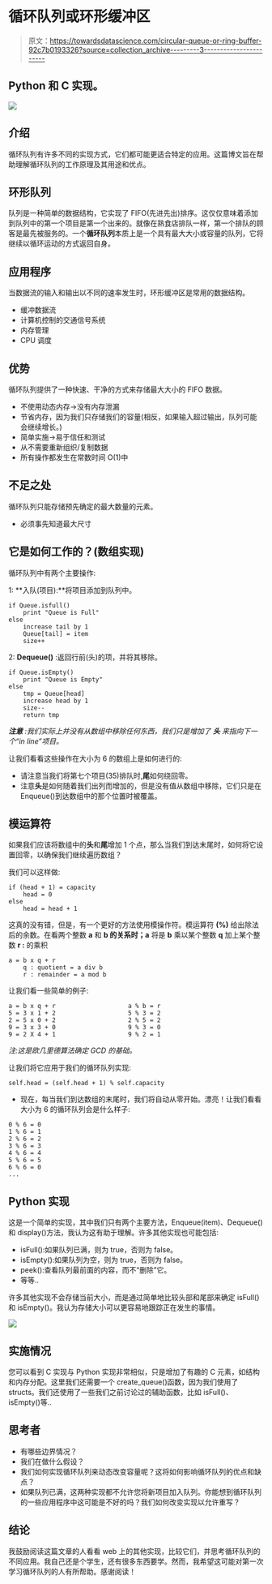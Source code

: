 # 循环队列或环形缓冲区

> 原文：<https://towardsdatascience.com/circular-queue-or-ring-buffer-92c7b0193326?source=collection_archive---------3----------------------->

## **Python 和 C 实现。**

![](img/47459046184937a9b0d1f4a47f784a1a.png)

## 介绍

循环队列有许多不同的实现方式，它们都可能更适合特定的应用。这篇博文旨在帮助理解循环队列的工作原理及其用途和优点。

## 环形队列

队列是一种简单的数据结构，它实现了 FIFO(先进先出)排序。这仅仅意味着添加到队列中的第一个项目是第一个出来的。就像在熟食店排队一样，第一个排队的顾客是最先被服务的。一个**循环队列**本质上是一个具有最大大小或容量的队列，它将继续以循环运动的方式返回自身。

## 应用程序

当数据流的输入和输出以不同的速率发生时，环形缓冲区是常用的数据结构。

*   缓冲数据流
*   计算机控制的交通信号系统
*   内存管理
*   CPU 调度

## 优势

循环队列提供了一种快速、干净的方式来存储最大大小的 FIFO 数据。

*   不使用动态内存→没有内存泄漏
*   节省内存，因为我们只存储我们的容量(相反，如果输入超过输出，队列可能会继续增长。)
*   简单实施→易于信任和测试
*   从不需要重新组织/复制数据
*   所有操作都发生在常数时间 O(1)中

## 不足之处

循环队列只能存储预先确定的最大数量的元素。

*   必须事先知道最大尺寸

## **它是如何工作的？**(数组实现)

循环队列中有两个主要操作:

1: **入队(项目):**将项目添加到队列中。

```
if Queue.isfull()
    print "Queue is Full"
else 
    increase tail by 1
    Queue[tail] = item
    size++
```

2: **Dequeue()** :返回行前(头)的项，并将其移除。

```
if Queue.isEmpty()
    print "Queue is Empty"
else 
    tmp = Queue[head]
    increase head by 1
    size--
    return tmp
```

***注意*** *:我们实际上并没有从数组中移除任何东西，我们只是增加了* ***头*** *来指向下一个“in line”项目。*

让我们看看这些操作在大小为 6 的数组上是如何进行的:

*   请注意当我们将第七个项目(35)排队时,**尾**如何绕回零。
*   注意**头**是如何随着我们出列而增加的，但是没有值从数组中移除，它们只是在 Enqueue()到达数组中的那个位置时被覆盖。

## **模运算符**

如果我们应该将数组中的**头**和**尾**增加 1 个点，那么当我们到达末尾时，如何将它设置回零，以确保我们继续遍历数组？

我们可以这样做:

```
if (head + 1) = capacity 
    head = 0
else 
    head = head + 1
```

这真的没有错，但是，有一个更好的方法使用模操作符。模运算符 **(%)** 给出除法后的余数。在看两个整数 **a** 和 **b 的关系时；a** 将是 **b** 乘以某个整数 **q** 加上某个整数 **r :** 的乘积

```
a = b x q + r
    q : quotient = a div b
    r : remainder = a mod b
```

让我们看一些简单的例子:

```
a = b x q + r                    a % b = r
5 = 3 x 1 + 2                    5 % 3 = 2
2 = 5 x 0 + 2                    2 % 5 = 2
9 = 3 x 3 + 0                    9 % 3 = 0
9 = 2 X 4 + 1                    9 % 2 = 1
```

*注:这是欧几里德算法确定 GCD 的基础。*

让我们将它应用于我们的循环队列实现:

```
self.head = (self.head + 1) % self.capacity
```

*   现在，每当我们到达数组的末尾时，我们将自动从零开始。漂亮！让我们看看大小为 6 的循环队列会是什么样子:

```
0 % 6 = 0
1 % 6 = 1
2 % 6 = 2
3 % 6 = 3
4 % 6 = 4
5 % 6 = 5
6 % 6 = 0
...
```

## Python 实现

这是一个简单的实现，其中我们只有两个主要方法，Enqueue(item)、Dequeue()和 display()方法，我认为这有助于理解。许多其他实现也可能包括:

*   isFull():如果队列已满，则为 true，否则为 false。
*   isEmpty():如果队列为空，则为 true，否则为 false。
*   peek():查看队列最前面的内容，而不“删除”它。
*   等等..

许多其他实现不会存储当前大小，而是通过简单地比较头部和尾部来确定 isFull()和 isEmpty()。我认为存储大小可以更容易地跟踪正在发生的事情。

![](img/13a039b3cc91832f05f9ab51b008c5fc.png)

## 实施情况

您可以看到 C 实现与 Python 实现非常相似，只是增加了有趣的 C 元素，如结构和内存分配。这里我们还需要一个 create_queue()函数，因为我们使用了 structs。我们还使用了一些我们之前讨论过的辅助函数，比如 isFull()、isEmpty()等..

## 思考者

*   有哪些边界情况？
*   我们在做什么假设？
*   我们如何实现循环队列来动态改变容量呢？这将如何影响循环队列的优点和缺点？
*   如果队列已满，这两种实现都不允许您将新项目加入队列。你能想到循环队列的一些应用程序中这可能是不好的吗？我们如何改变实现以允许重写？

## 结论

我鼓励阅读这篇文章的人看看 web 上的其他实现，比较它们，并思考循环队列的不同应用。我自己还是个学生，还有很多东西要学。然而，我希望这可能对第一次学习循环队列的人有所帮助。感谢阅读！